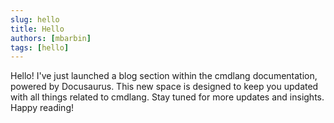 ```yaml
---
slug: hello
title: Hello
authors: [mbarbin]
tags: [hello]
---
```


Hello! I've just launched a blog section within the cmdlang documentation, powered by Docusaurus. This new space is designed to keep you updated with all things related to cmdlang. Stay tuned for more updates and insights. Happy reading!

<!-- truncate -->
